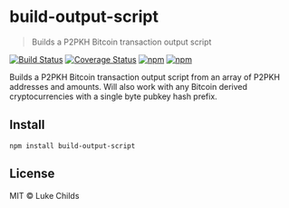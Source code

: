 # build-output-script

> Builds a P2PKH Bitcoin transaction output script

[![Build Status](https://travis-ci.org/lukechilds/build-output-script.svg?branch=master)](https://travis-ci.org/lukechilds/build-output-script)
[![Coverage Status](https://coveralls.io/repos/github/lukechilds/build-output-script/badge.svg?branch=master)](https://coveralls.io/github/lukechilds/build-output-script?branch=master)
[![npm](https://img.shields.io/npm/dm/build-output-script.svg)](https://www.npmjs.com/package/build-output-script)
[![npm](https://img.shields.io/npm/v/build-output-script.svg)](https://www.npmjs.com/package/build-output-script)

Builds a P2PKH Bitcoin transaction output script from an array of P2PKH addresses and amounts. Will also work with any Bitcoin derived cryptocurrencies with a single byte pubkey hash prefix.

## Install

```shell
npm install build-output-script
```

## License

MIT © Luke Childs
